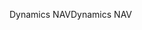 <span data-ttu-id="c56e4-101">Dynamics NAV</span><span class="sxs-lookup"><span data-stu-id="c56e4-101">Dynamics NAV</span></span>
